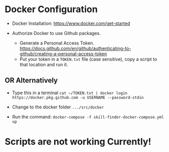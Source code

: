 # Docker Configuration

- Docker Installation: <https://www.docker.com/get-started>

- Authorize Docker to use Github packages.

  - Generate a Personal Access Token. <https://docs.github.com/en/github/authenticating-to-github/creating-a-personal-access-token>
  - Put your token in a ```TOKEN.txt``` file (case sensitive), copy a script to that location and run it.

## OR Alternatively

- Type this in a terminal ```cat ~/TOKEN.txt | docker login https://docker.pkg.github.com -u USERNAME --password-stdin```

- Change to the docker folder ```.../src/docker```

- Run the command: ``` docker-compose -f skill-finder-docker-compose.yml up ```

# Scripts are not working Currently!